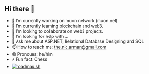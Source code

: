 ## Hi there 👋

- 🔭 I’m currently working on muon network (muon.net)
- 🌱 I’m currently learning blockchain and web3.
- 👯 I’m looking to collaborate on web3 projects.
- 🤔 I’m looking for help with ...
- 💬 Ask me about ASP.NET, Relational Database Designing and SQL
- 📫 How to reach me: the.nic.arman@gmail.com
- 😄 Pronouns: he/him
- ⚡ Fun fact: Chess
- <a href="https://roadmap.sh"><img src="https://roadmap.sh/card/wide/66a400a63972b56590fd20a4?variant=dark" alt="roadmap.sh"/></a>

<!--
**nicarman/nicarman** is a ✨ _special_ ✨ repository because its `README.md` (this file) appears on your GitHub profile.

Here are some ideas to get you started:

- 🔭 I’m currently working on ...
- 🌱 I’m currently learning ...
- 👯 I’m looking to collaborate on ...
- 🤔 I’m looking for help with ...
- 💬 Ask me about ...
- 📫 How to reach me: ...
- 😄 Pronouns: ...
- ⚡ Fun fact: ...
-->
